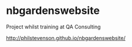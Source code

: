# nbgardenswebsite

Project whilst training at QA Consulting

http://philstevenson.github.io/nbgardenswebsite/
